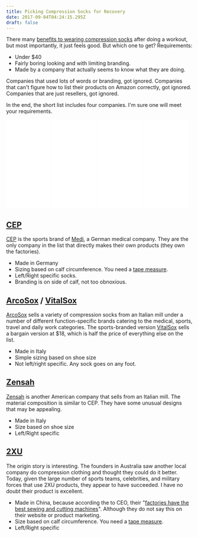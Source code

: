 ```yaml
---
title: Picking Compression Socks for Recovery
date: 2017-09-04T04:24:15.295Z
draft: false
---
```

There many [benefits to wearing compression socks](https://www.google.com/search?client=safari&rls=en&q=benefits\+of\+compression\+socks&ie=UTF-8&oe=UTF-8) after doing a workout, but most importantly, it just feels good.  But which one to get? Requirements:

* Under $40
* Fairly boring looking and with limiting branding.
* Made by a company that actually seems to know what they are doing.

Companies that used lots of words or branding, got ignored.  Companies that can't figure how to list their products on  Amazon correctly, got ignored.  Companies that are just resellers, got ignored.

In the end, the short list includes four companies.  I'm sure one will meet your requirements.

<iframe style="width:120px;height:240px;" marginwidth="0" marginheight="0" scrolling="no" frameborder="0" src="//ws-na.amazon-adsystem.com/widgets/q?ServiceVersion=20070822&OneJS=1&Operation=GetAdHtml&MarketPlace=US&source=ss&ref=as_ss_li_til&ad_type=product_link&tracking_id=client9-20&marketplace=amazon&region=US&placement=B00BAV99TQ&asins=B00BAV99TQ&linkId=30960689a65e6c87f8ce89e06b2d2af4&show_border=true&link_opens_in_new_window=true"></iframe>
<iframe style="width:120px;height:240px;" marginwidth="0" marginheight="0" scrolling="no" frameborder="0" src="//ws-na.amazon-adsystem.com/widgets/q?ServiceVersion=20070822&OneJS=1&Operation=GetAdHtml&MarketPlace=US&source=ss&ref=as_ss_li_til&ad_type=product_link&tracking_id=client9-20&marketplace=amazon&region=US&placement=B004BKIPUC&asins=B004BKIPUC&linkId=d188bb8a32354541075d098457242764&show_border=true&link_opens_in_new_window=true"></iframe>
<iframe style="width:120px;height:240px;" marginwidth="0" marginheight="0" scrolling="no" frameborder="0" src="//ws-na.amazon-adsystem.com/widgets/q?ServiceVersion=20070822&OneJS=1&Operation=GetAdHtml&MarketPlace=US&source=ss&ref=as_ss_li_til&ad_type=product_link&tracking_id=client9-20&marketplace=amazon&region=US&placement=B00FFZJ2N6&asins=B00FFZJ2N6&linkId=b9a680391148b8dfbcb621545bd40487&show_border=true&link_opens_in_new_window=true"></iframe>
<iframe style="width:120px;height:240px;" marginwidth="0" marginheight="0" scrolling="no" frameborder="0" src="//ws-na.amazon-adsystem.com/widgets/q?ServiceVersion=20070822&OneJS=1&Operation=GetAdHtml&MarketPlace=US&source=ss&ref=as_ss_li_til&ad_type=product_link&tracking_id=client9-20&marketplace=amazon&region=US&placement=B00AC3LHUM&asins=B00AC3LHUM&linkId=fcd47a6f3f99f577ac22e8f2bc13680d&show_border=true&link_opens_in_new_window=true"></iframe>

## [CEP](http://www.cepcompression.com)

[CEP](http://www.cepcompression.com) is the sports brand of [Medi](https://www.medi-corporate.com/en/), a German medical company.  They are the only company in the list that directly makes their own products (they own the factories).

* Made in Germany
* Sizing based on calf circumference. You need a [tape measure](http://amzn.to/2ewTFtr).
* Left/Right specific socks.
* Branding is on side of calf, not too obnoxious.

## [ArcoSox](https://www.arcosox.com) / [VitalSox](https://www.vitalsox.com)

[ArcoSox](https://www.arcosox.com) sells a variety of compression socks from an Italian mill under a number of different function-specific brands catering to the medical, sports, travel and daily work categories.  The sports-branded version [VitalSox](https://www.vitalsox.com) sells a bargain version at $18, which is half the price of everything else on the list.

* Made in Italy
* Simple sizing based on shoe size
* Not left/right specific. Any sock goes on any foot.

## [Zensah](https://www.zensah.com)

[Zensah](https://www.zensah.com) is another American company that sells from an Italian mill.  The material composition is similar to CEP.  They have some unusual designs that may be appealing.

* Made in Italy
* Size based on shoe size
* Left/Right specific

## [2XU](http://www.2xu.com/us)

The origin story is interesting.  The founders in Australia saw another local company do compression clothing and thought they could do it better.  Today, given the large number of sports teams, celebrities, and military forces that use 2XU products, they appear to have succeeded.  I have no doubt their product is excellent.

* Made in China, because according the to CEO, their "[factories have the best sewing and cutting machines](https://www.ft.com/content/81617ea8-9b31-11e1-b097-00144feabdc0)".  Although they do not say this on their website or product marketing.
* Size based on calf circumference.  You need a [tape measure](http://amzn.to/2ewTFtr).
* Left/Right specific

